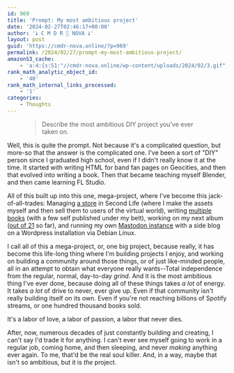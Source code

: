 ```yaml
---
id: 969
title: 'Prompt: My most ambitious project'
date: '2024-02-27T02:46:17+00:00'
author: '𐕣 C M D R ░ NOVA 𐕣'
layout: post
guid: 'https://cmdr-nova.online/?p=969'
permalink: /2024/02/27/prompt-my-most-ambitious-project/
amazonS3_cache:
    - 'a:4:{s:51:"//cmdr-nova.online/wp-content/uploads/2024/02/3.gif";a:1:{s:9:"timestamp";i:1715838708;}s:57:"//cmdr-nova.online/wp-content/uploads/2024/02/NoAi_01.png";a:1:{s:9:"timestamp";i:1721622029;}s:67:"//cmdr-nova.online/wp-content/uploads/2024/02/721ac29ea9cbae00.jpeg";a:1:{s:9:"timestamp";i:1715549077;}s:83:"//cmdr-nova.online/wp-content/uploads/2024/01/REVOSA-Nano-Nexus-Fade-Edition-Ad.png";a:1:{s:9:"timestamp";i:1713448996;}}'
rank_math_analytic_object_id:
    - '40'
rank_math_internal_links_processed:
    - '1'
categories:
    - Thoughts
---
```


<!-- wp:pullquote -->
<figure class="wp-block-pullquote"><blockquote><p>Describe the most ambitious DIY project you've ever taken on.</p></blockquote></figure>
<!-- /wp:pullquote -->

<!-- wp:paragraph -->
<p>Well, this is quite the prompt. Not because it's a complicated question, but more-so that the answer is the complicated one. I've been a sort of "DIY" person since I graduated high school, even if I didn't really know it at the time. It started with writing HTML for band fan pages on Geocities, and then that evolved into writing a book. Then that became teaching myself Blender, and then came learning FL Studio.</p>
<!-- /wp:paragraph -->

<!-- wp:paragraph -->
<p>All of this built up into this one, mega-project, where I've become this jack-of-all-trades: Managing <a href="https://marketplace.secondlife.com/stores/165186" target="_blank" rel="noreferrer noopener">a store</a> in Second Life (where I make the assets myself and then sell them to users of the virtual world), writing <a href="https://www.smashwords.com/profile/view/paxcorpus" target="_blank" rel="noreferrer noopener">multiple books</a> (with a few self published under my belt), working on my next album (<a href="https://eyeshadow2600fm.bandcamp.com" target="_blank" rel="noreferrer noopener">out of 21</a> so far), and running my own <a href="https://mkultra.monster/about" target="_blank" rel="noreferrer noopener">Mastodon instance</a> with a side blog on a Wordpress installation via Debian Linux.</p>
<!-- /wp:paragraph -->

<!-- wp:paragraph -->
<p>I call all of this a mega-project, or, one big project, because really, it has become this life-long thing where I'm building projects I enjoy, and working on building a community around those things, or of just like-minded people, all in an attempt to obtain what everyone really wants--Total independence from the regular, normal, day-to-day <em>grind</em>. And it is the most ambitious thing I've ever done, because doing all of these things takes <em>a lot</em> of energy. It takes <em>a lot</em> of drive to never, ever give up. Even if that community isn't really building itself on its own. Even if you're not reaching billions of Spotify streams, or one hundred thousand books sold.</p>
<!-- /wp:paragraph -->

<!-- wp:paragraph -->
<p>It's a labor of love, a labor of passion, a labor that never dies.</p>
<!-- /wp:paragraph -->

<!-- wp:paragraph -->
<p>After, now, numerous decades of just constantly building and creating, I can't say I'd trade it for anything. I can't ever see myself going to work in a regular job, coming home, and then sleeping, and never <em>making</em> anything ever again. To me, that'd be the real soul killer. And, in a way, maybe that isn't so ambitious, but it is <em>the</em> project.</p>
<!-- /wp:paragraph -->